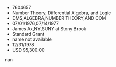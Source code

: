 
* 7604657
* Number Theory, Differential Algebra, and Logic
* DMS,ALGEBRA,NUMBER THEORY,AND COM
* 07/01/1976,07/14/1977
* James Ax,NY,SUNY at Stony Brook
* Standard Grant
*   name not available
* 12/31/1978
* USD 95,300.00

nan
